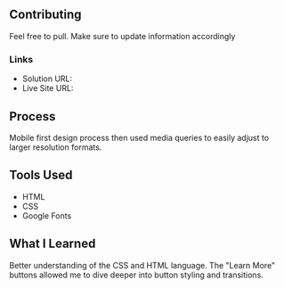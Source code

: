 ## Contributing
Feel free to pull. Make sure to update information accordingly

### Links
* Solution URL: 
* Live Site URL:

## Process
Mobile first design process then used media queries to easily adjust to larger resolution formats. 

## Tools Used
* HTML
* CSS
* Google Fonts

## What I Learned
Better understanding of the CSS and HTML language. The "Learn More" buttons allowed me to dive deeper into button styling and transitions. 